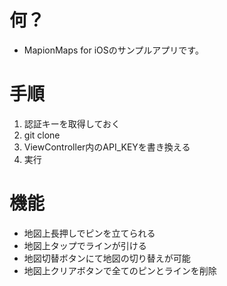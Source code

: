 # 何？

  - MapionMaps for iOSのサンプルアプリです。

# 手順

  1. 認証キーを取得しておく
  2. git clone
  3. ViewController内のAPI_KEYを書き換える
  4. 実行

# 機能

  - 地図上長押しでピンを立てられる
  - 地図上タップでラインが引ける
  - 地図切替ボタンにて地図の切り替えが可能
  - 地図上クリアボタンで全てのピンとラインを削除
